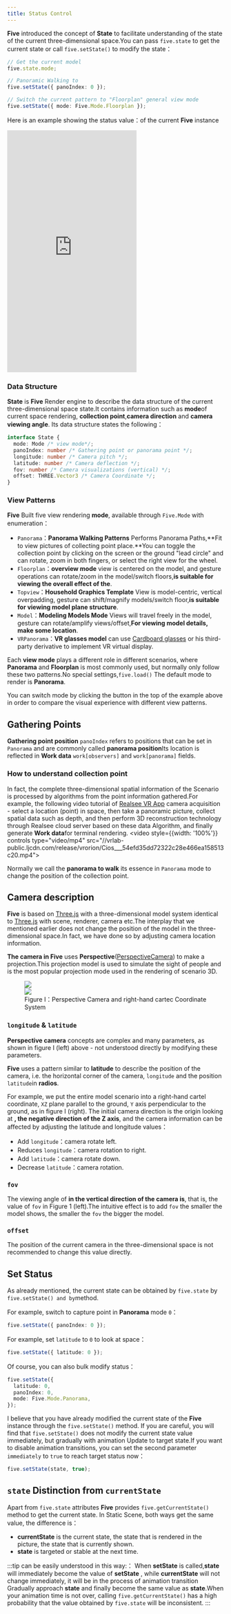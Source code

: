```yaml
---
title: Status Control
---
```


**Five** introduced the concept of **State** to facilitate understanding of the state of the current three-dimensional space.You can pass `five.state` to get the current state or call `five.setState()` to modify the state：

```ts
// Get the current model
five.state.mode;

// Panoramic Walking to
five.setState({ panoIndex: 0 });

// Switch the current pattern to "Floorplan" general view mode
five.setState({ mode: Five.Mode.Floorplan });
```

Here is an example showing the status value：of the current **Five** instance

<iframe height="560" style={{width: '100%', height: '560px'}} scrolling="no" title="five-usage-state" src="https://codepen.io/solome-the-selector/embed/VwryPpL?default-tab=result&editable=true&theme-id=light" frameborder="no" loading="lazy" allowtransparency="true" allowfullscreen="true">
  See the Pen <a href="https://codepen.io/solome-the-selector/pen/VwryPpL">
  five-usage-state</a> by 掬一捧 (<a href="https://codepen.io/solome-the-selector">@solome-the-selector</a>)
  on <a href="https://codepen.io">CodePen</a>.
</iframe>

### Data Structure

**State** is **Five** Render engine to describe the data structure of the current three-dimensional space state.It contains information such as **mode**of current space rendering, **collection point**,**camera direction** and **camera viewing angle**. Its data structure states the following：

```ts
interface State {
  mode: Mode /* view mode*/;
  panoIndex: number /* Gathering point or panorama point */;
  longitude: number /* Camera pitch */;
  latitude: number /* Camera deflection */;
  fov: number /* Camera visualizations (vertical) */;
  offset: THREE.Vector3 /* Camera Coordinate */;
}
```

### View Patterns

**Five** Built five view rendering **mode**, available through `Five.Mode` with enumeration：

- `Panorama`：**Panorama Walking Patterns** Performs Panorama Paths,**Fit to view pictures of collecting point place.**You can toggle the collection point by clicking on the screen or the ground "lead circle" and can rotate, zoom in both fingers, or select the right view for the wheel.
- `Floorplan`：**overview mode** view is centered on the model, and gesture operations can rotate/zoom in the model/switch floors,**is suitable for viewing the overall effect of the**.
- `Topview`：**Household Graphics Template** View is model-centric, vertical overpadding, gesture can shift/magnify models/switch floor,**is suitable for viewing model plane structure**.
- `Model`：**Modeling Models Mode** Views will travel freely in the model, gesture can rotate/amplify views/offset,**For viewing model details, make some location**.
- `VRPanorama`：**VR glasses model** can use [Cardboard glasses](https://arvr.google.com/cardboard/) or his third-party derivative to implement VR virtual display.

Each **view mode** plays a different role in different scenarios, where **Panorama** and **Floorplan** is most commonly used, but normally only follow these two patterns.No special settings,`five.load()` The default mode to render is **Panorama**.

You can switch mode by clicking the button in the top of the example above in order to compare the visual experience with different view patterns.

## Gathering Points

**Gathering point position** `panoIndex` refers to positions that can be set in `Panorama` and are commonly called **panorama position**Its location is reflected in **Work data** `work[observers]` and `work[panorama]` fields.

### How to understand collection point

In fact, the complete three-dimensional spatial information of the Scenario is processed by algorithms from the point information gathered.For example, the following video tutorial of [Realsee VR App](https://home.realsee.com/product/mobilecapture) camera acquisition - select a location (point) in space, then take a panoramic picture, collect spatial data such as depth, and then perform 3D reconstruction technology through Realsee cloud server based on these data Algorithm, and finally generate **Work data**for terminal rendering.
<video style={{width: '100%'}} controls type="video/mp4" src="//vrlab-public.ljcdn.com/release/vrorion/Cios\_\_\_54efd35dd72322c28e466ea158513c20.mp4"></video>

Normally we call the **panorama to walk** its essence in `Panorama` mode to change the position of the collection point.

## Camera description

**Five** is based on [Three.js](https://threejs.org/) with a three-dimensional model system identical to [Three.js](https://threejs.org/) with scene, renderer, camera etc.The interplay that we mentioned earlier does not change the position of the model in the three-dimensional space.In fact, we have done so by adjusting camera location information.

**The camera in Five** uses **Perspective**([PerspectiveCamera](https://threejs.org/docs/index.html?q=PerspectiveCamera#api/zh/cameras/PerspectiveCamera)) to make a projection.This projection model is used to simulate the sight of people and is the most popular projection mode used in the rendering of scenario 3D.

<figure>
  <div style={{display: 'flex',     background: 'white',
    justifyContent: 'center',
    alignItems: 'center',}}>
    <div style={{flex: 3}}><img style={{width: '100%'}} src="//vrlab-public.ljcdn.com/common/file/web/2ee6d4e3-081b-4933-9117-1e14bdf77617.png" /></div>
    <div style={{flex: 2}}><img style={{width: '100%'}} src="//vrlab-public.ljcdn.com/common/file/web/2f331826-4b15-4da5-9603-50c1287b38f7.svg
" /></div>
  </div>
  <figcaption>Figure I：Perspective Camera and right-hand cartec Coordinate System</figcaption>
</figure>

### `longitude` & `latitude`

**Perspective camera** concepts are complex and many parameters, as shown in figure I (left) above - not understood directly by modifying these parameters.

**Five** uses a pattern similar to **latitude** to describe the position of the camera, i.e. the horizontal corner of the camera, `longitude` and the position `latitude`in **radios**.

For example, we put the entire model scenario into a right-hand cartel coordinate, `XZ` plane parallel to the ground, `Y` axis perpendicular to the ground, as in figure I (right). The initial camera direction is the origin looking at **, the negative direction of the Z axis**, and the camera information can be affected by adjusting the latitude and longitude values：

- Add `longitude`：camera rotate left.
- Reduces `longitude`：camera rotation to right.
- Add `latitude`：camera rotate down.
- Decrease `latitude`：camera rotation.

### `fov`

The viewing angle of **in the vertical direction of the camera is**, that is, the value of `fov` in Figure 1 (left).The intuitive effect is to add `fov` the smaller the model shows, the smaller the `fov` the bigger the model.

### `offset`

The position of the current camera in the three-dimensional space is not recommended to change this value directly.

## Set Status

As already mentioned, the current state can be obtained by `five.state` by `five.setState() and by`method.

For example, switch to capture point in **Panorama** mode `0`：

```ts
five.setState({ panoIndex: 0 });
```

For example, set `latitude` to `0` to look at space：

```ts
five.setState({ latitude: 0 });
```

Of course, you can also bulk modify status：

```ts
five.setState({
  latitude: 0,
  panoIndex: 0,
  mode: Five.Mode.Panorama,
});
```

I believe that you have already modified the current state of the **Five** instance through the `five.setState()` method. If you are careful, you will find that `five.setState()` does not modify the current state value immediately, but gradually with animation Update to target state.If you want to disable animation transitions, you can set the second parameter `immediately` to `true` to reach target status now：

```ts
five.setState(state, true);
```

## `state` Distinction from `currentState`

Apart from `five.state` attributes **Five** provides `five.getCurrentState()` method to get the current state. In Static Scene, both ways get the same value, the difference is：

- **currentState** is the current state, the state that is rendered in the picture, the state that is currently shown.
- **state** is targeted or stable at the next time.

:::tip can be easily understood in this way:：
When **setState** is called,**state** will immediately become the value of **setState** , while **currentState** will not change immediately, it will be in the process of animation transition Gradually approach **state** and finally become the same value as **state**.When your animation time is not over, calling `five.getCurrentState()` has a high probability that the value obtained by `five.state` will be inconsistent.
:::
